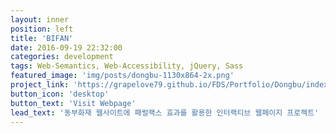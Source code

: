```yaml
---
layout: inner
position: left
title: 'BIFAN'
date: 2016-09-19 22:32:00
categories: development
tags: Web-Semantics, Web-Accessibility, jQuery, Sass
featured_image: 'img/posts/dongbu-1130x864-2x.png'
project_link: 'https://grapelove79.github.io/FDS/Portfolio/Dongbu/index.html'
button_icon: 'desktop'
button_text: 'Visit Webpage'
lead_text: '동부화재 웹사이트에 패럴랙스 효과를 활용한 인터랙티브 웹페이지 프로젝트'
---
```

